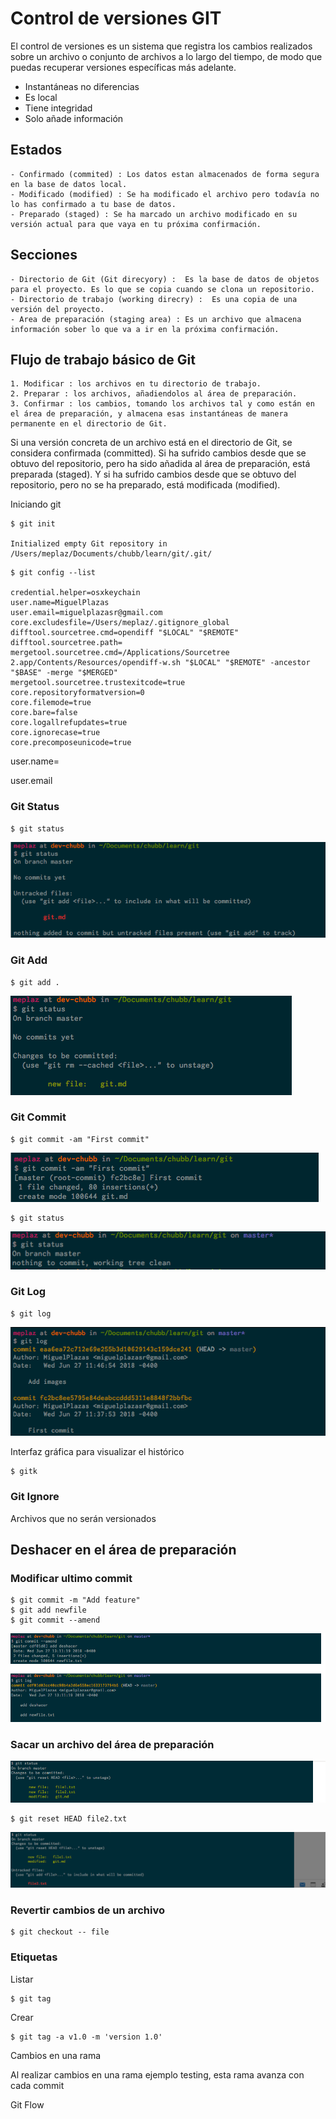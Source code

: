 
Control de versiones GIT
========================

El control de versiones es un sistema que registra los cambios realizados sobre un archivo o conjunto de archivos a lo largo del tiempo, de modo que puedas recuperar versiones específicas más adelante.


- Instantáneas no diferencias
- Es local
- Tiene integridad
- Solo añade información

Estados
-------

	- Confirmado (commited) : Los datos estan almacenados de forma segura en la base de datos local.
	- Modificado (modified) : Se ha modificado el archivo pero todavía no lo has confirmado a tu base de datos. 
	- Preparado (staged) : Se ha marcado un archivo modificado en su versión actual para que vaya en tu próxima confirmación.


Secciones
---------
	- Directorio de Git (Git direcyory) :  Es la base de datos de objetos para el proyecto. Es lo que se copia cuando se clona un repositorio.
	- Directorio de trabajo (working direcry) :  Es una copia de una versión del proyecto.
	- Area de preparación (staging area) : Es un archivo que almacena información sober lo que va a ir en la próxima confirmación.

Flujo de trabajo básico de Git
------------------------------
	1. Modificar : los archivos en tu directorio de trabajo.
	2. Preparar : los archivos, añadiendolos al área de preparación.
	3. Confirmar : los cambios, tomando los archivos tal y como están en el área de preparación, y almacena esas instantáneas de manera permanente en el directorio de Git.

Si una versión concreta de un archivo está en el directorio de Git, se considera confirmada (committed). Si ha sufrido cambios desde que se obtuvo del repositorio, pero ha sido añadida al área de preparación, está preparada (staged). Y si ha sufrido cambios desde que se obtuvo del repositorio, pero no se ha preparado, está modificada (modified). 


Iniciando git

```shell
$ git init

Initialized empty Git repository in /Users/meplaz/Documents/chubb/learn/git/.git/
```

```shell
$ git config --list

credential.helper=osxkeychain                                                                      
user.name=MiguelPlazas                                                                             
user.email=miguelplazasr@gmail.com                                                                 
core.excludesfile=/Users/meplaz/.gitignore_global                                                  
difftool.sourcetree.cmd=opendiff "$LOCAL" "$REMOTE"                                                
difftool.sourcetree.path=                                                                          
mergetool.sourcetree.cmd=/Applications/Sourcetree 2.app/Contents/Resources/opendiff-w.sh "$LOCAL" "$REMOTE" -ancestor "$BASE" -merge "$MERGED"
mergetool.sourcetree.trustexitcode=true                                                            
core.repositoryformatversion=0                                                                     
core.filemode=true                                                                                 
core.bare=false                                                                                    
core.logallrefupdates=true                                                                         
core.ignorecase=true                                                                               
core.precomposeunicode=true 
```

user.name=

user.email

### Git Status 

```shell
$ git status
```

![alt text](./img/git_status.png "Git status")

### Git Add 
```shell
$ git add .
```
![alt text](./img/staged.png "Git staged")

### Git Commit 

```shell
$ git commit -am "First commit"
```
![alt text](./img/git_commit.png "Git commit")

```shell
$ git status
```
![alt text](./img/git_commit_status.png "Git commit status")

### Git Log

```shell
$ git log
```
![alt text](./img/git_log.png "Git log")

Interfaz gráfica para visualizar el histórico

```shell
$ gitk
```

### Git Ignore

Archivos que no serán versionados


Deshacer en el área de preparación
----------------------------------

### Modificar ultimo commit

```sell
$ git commit -m "Add feature"
$ git add newfile
$ git commit --amend
```

![alt text](./img/git_amend.png "Git amend")


### Sacar un archivo del área de preparación

![alt text](./img/git_reset_add.png "Git reset add .")


```shell
$ git reset HEAD file2.txt
```

![alt text](./img/git_reset_head.png "Git reset HEAD")

### Revertir cambios de un archivo

```shell
$ git checkout -- file 
```

### Etiquetas

Listar

```shell
$ git tag
```

Crear
```shell
$ git tag -a v1.0 -m 'version 1.0'
```

Cambios en una rama

Al realizar cambios en una rama ejemplo testing, esta rama avanza con cada commit




Git Flow